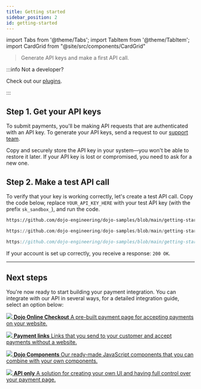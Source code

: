 ```yaml
---
title: Getting started
sidebar_position: 2
id: getting-started
---
```


import Tabs from '@theme/Tabs';
import TabItem from '@theme/TabItem';
import CardGrid from "@site/src/components/CardGrid"

>Generate API keys and make a first API call.

:::info Not a developer?

Check out our [plugins](/plugins/plugins.md).

:::

## Step 1. Get your API keys

To submit payments, you'll be making API requests that are authenticated with an API key. To generate your API keys, send a request to our [support team](https://support.dojo.tech/hc/en-gb/requests/new).

Copy and securely store the API key in your system—you won't be able to restore it later.
If your API key is lost or compromised, you need to ask for a new one.

## Step 2. Make a test API call

To verify that your key is working correctly, let's create a test API call.
Copy the code below, replace `YOUR_API_KEY_HERE` with your test API key (with the prefix `sk_sandbox_`), and run the code.

<Tabs groupId="codeGroup">
  <TabItem value="curl" label="curl" default>

```bash reference
https://github.com/dojo-engineering/dojo-samples/blob/main/getting-started/curl/create-payment-intent.sh
```

  </TabItem>
  <TabItem value="python" label="Python">

```py reference
https://github.com/dojo-engineering/dojo-samples/blob/main/getting-started/python/create-payment-intent.py#L4-L20
```

  </TabItem>
  <TabItem value="C#" label="C#">

```csharp reference
https://github.com/dojo-engineering/dojo-samples/blob/main/getting-started/cs/create-payment-intent.cs
```

  </TabItem>
</Tabs>

If your account is set up correctly, you receive a response: `200 OK`.

---

## Next steps

You're now ready to start building your payment integration. You can integrate with our API in several ways, for a detailed integration guide, select an option below:

<CardGrid home>

[![](/images/dojo-icons/ShoppingBag.svg) **Dojo Online Checkout** A pre-built payment page for accepting payments on your website.](/accept-payments/online-checkout/online-checkout.md)

[![](/images/dojo-icons/Link.svg) **Payment links** Links that you send to your customer and accept payments without a website.](/accept-payments/payment-links/payment-links.md)

[![](/images/dojo-icons/Layout.svg) **Dojo Components** Our ready-made JavaScript components that you can combine with your own components.](/accept-payments/components/components.md)

[![](/images/dojo-icons/Code.svg) **API only** A solution for creating your own UI and having full control over your payment page.](/accept-payments/api-only.md)

</CardGrid>
